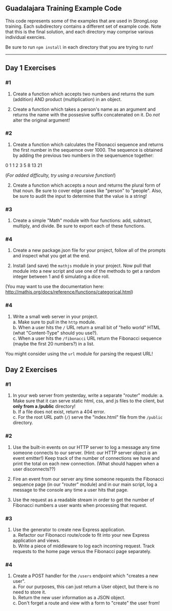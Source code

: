 Guadalajara Training Example Code
----

This code represents some of the examples that are used in StrongLoop training. Each subdirectory contains a different set of example code. Note that this is the final solution, and each directory may comprise various individual exercies.

Be sure to run `npm install` in each directory that you are trying to run!

---

## Day 1 Exercises

### #1

1. Create a function which accepts two numbers and returns the sum (addition) AND product (multiplication) in an object.

2. Create a function which takes a person's name as an argument and returns the name with the possesive suffix concatenated on it. Do _not_ alter the original argument!


### #2

1. Create a function which calculates the Fibonacci sequence and returns the first number in the sequemce over 1000. The sequence is obtained by adding the previous two numbers in the sequenuence together:

0 1 1 2 3 5 8 13 21

(_For added difficulty, try using a recursive function!_)

2. Create a function which accepts a noun and returns the plural form of that noun. Be sure to cover edge cases like "person" to "people". Also, be sure to audit the input to determine that the value is a string!


### #3

1. Create a simple "Math" module with four functions: add, subtract, multiply, and divide. Be sure to export each of these functions.


### #4

1. Create a new package.json file for your project, follow all of the prompts and inspect what you get at the end.

2. Install (and save) the `mathjs` module in your project. Now pull that module into a new script and use one of the methods to get a random integer between 1 and 6 simulating a dice roll.

(You may want to use the documentation here: http://mathjs.org/docs/reference/functions/categorical.html)


### #4

1. Write a small web server in your project.  
  a. Make sure to pull in the `http` module.  
  b. When a user hits the `/` URL return a small bit of "hello world" HTML (what "Content-Type" should you use?).  
  c. When a user hits the `/fibonacci` URL return the Fibonacci sequence (maybe the first 20 numbers?) in a list.

You might consider using the `url` module for parsing the request URL!


## Day 2 Exercises

### #1

1. In your web server from yesterday, write a separate "router" module:
  a. Make sure that it can serve static html, css, and js files to the client, but **only from a /public** directory!  
  b. If a file does not exist, return a 404 error.  
  c. For the root URL path (`/`) serve the "index.html" file from the `/public` directory.


### #2

1. Use the built-in events on our HTTP server to log a message any time someone connects to our server. (Hint: our HTTP server object _is_ an event emitter!) Keep track of the number of connections we have and print the total on each new connection. (What should happen when a user disconnects??)

2. Fire an event from our server any time someone requests the Fibonacci sequence page (in our "router" module) and in our main script, log a message to the console any time a user hits that page.

3. Use the request as a readable stream in order to get the number of Fibonacci numbers a user wants when processing that request.


### #3

1. Use the generator to create new Express application.  
  a. Refactor our Fibonacci route/code to fit into your new Express application and views.  
  b. Write a piece of middleware to log each incoming request. Track requests to the home page versus the Fibonacci page separately.


### #4

1. Create a POST handler for the `/users` endpoint which "creates a new user".  
  a. For our purposes, this can just return a User object, but there is no need to store it.  
  b. Return the new user information as a JSON object.  
  c. Don't forget a route and view with a form to "create" the user from!  


